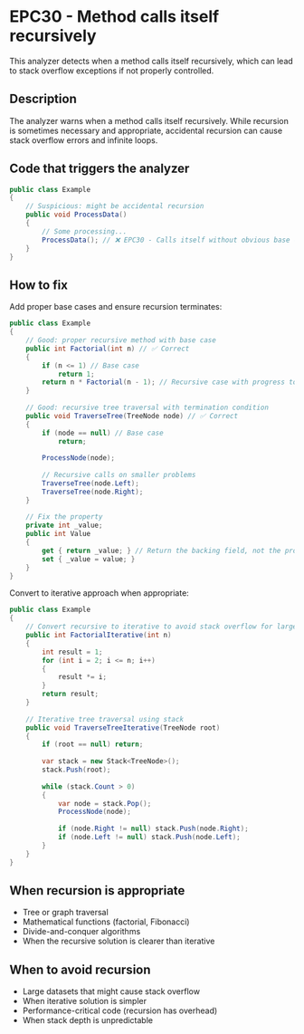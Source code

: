 # EPC30 - Method calls itself recursively

This analyzer detects when a method calls itself recursively, which can lead to stack overflow exceptions if not properly controlled.

## Description

The analyzer warns when a method calls itself recursively. While recursion is sometimes necessary and appropriate, accidental recursion can cause stack overflow errors and infinite loops.

## Code that triggers the analyzer

```csharp
public class Example
{    
    // Suspicious: might be accidental recursion
    public void ProcessData()
    {
        // Some processing...
        ProcessData(); // ❌ EPC30 - Calls itself without obvious base case
    }
}
```

## How to fix

Add proper base cases and ensure recursion terminates:

```csharp
public class Example
{
    // Good: proper recursive method with base case
    public int Factorial(int n) // ✅ Correct
    {
        if (n <= 1) // Base case
            return 1;
        return n * Factorial(n - 1); // Recursive case with progress toward base case
    }
    
    // Good: recursive tree traversal with termination condition
    public void TraverseTree(TreeNode node) // ✅ Correct
    {
        if (node == null) // Base case
            return;
            
        ProcessNode(node);
        
        // Recursive calls on smaller problems
        TraverseTree(node.Left);
        TraverseTree(node.Right);
    }
    
    // Fix the property
    private int _value;
    public int Value
    {
        get { return _value; } // Return the backing field, not the property
        set { _value = value; }
    }
}
```

Convert to iterative approach when appropriate:

```csharp
public class Example
{
    // Convert recursive to iterative to avoid stack overflow for large inputs
    public int FactorialIterative(int n)
    {
        int result = 1;
        for (int i = 2; i <= n; i++)
        {
            result *= i;
        }
        return result;
    }
    
    // Iterative tree traversal using stack
    public void TraverseTreeIterative(TreeNode root)
    {
        if (root == null) return;
        
        var stack = new Stack<TreeNode>();
        stack.Push(root);
        
        while (stack.Count > 0)
        {
            var node = stack.Pop();
            ProcessNode(node);
            
            if (node.Right != null) stack.Push(node.Right);
            if (node.Left != null) stack.Push(node.Left);
        }
    }
}
```

## When recursion is appropriate

- Tree or graph traversal
- Mathematical functions (factorial, Fibonacci)
- Divide-and-conquer algorithms
- When the recursive solution is clearer than iterative

## When to avoid recursion

- Large datasets that might cause stack overflow
- When iterative solution is simpler
- Performance-critical code (recursion has overhead)
- When stack depth is unpredictable
